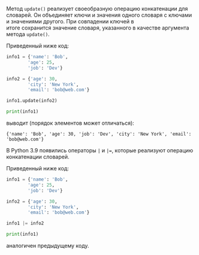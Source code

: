 

Метод `update()` реализует своеобразную операцию конкатенации для словарей. Он объединяет ключи и значения одного словаря с ключами и значениями другого. При совпадении ключей в итоге сохранится значение словаря, указанного в качестве аргумента метода `update()`.

Приведенный ниже код:

```python
info1 = {'name': 'Bob',
        'age': 25,
        'job': 'Dev'}

info2 = {'age': 30,
        'city': 'New York',
        'email': 'bob@web.com'}

info1.update(info2)

print(info1)
```

выводит (порядок элементов может отличаться):

```no-highlight
{'name': 'Bob', 'age': 30, 'job': 'Dev', 'city': 'New York', 'email': 'bob@web.com'}
```

В Python 3.9 появились операторы `|` и `|=`, которые реализуют операцию конкатенации словарей.

Приведенный ниже код:

```python
info1 = {'name': 'Bob',
        'age': 25,
        'job': 'Dev'}

info2 = {'age': 30,
        'city': 'New York',
        'email': 'bob@web.com'}

info1 |= info2

print(info1)
```

аналогичен предыдущему коду.